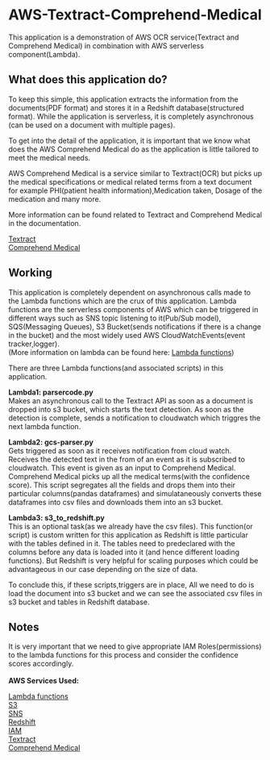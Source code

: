 # AWS-Textract-Comprehend-Medical
This application is a demonstration of AWS OCR service(Textract and Comprehend Medical) in combination with AWS serverless component(Lambda).

<h2>What does this application do?</h2>
To keep this simple, this application extracts the information from the documents(PDF format) and stores it in a Redshift database(structured format).
While the application is serverless, it is completely asynchronous (can be used on a document with multiple pages).

To get into the detail of the application, it is important that we know what does the AWS Comprehend Medical do as the application is little tailored to meet the medical needs. 

AWS Comprehend Medical is a service similar to Textract(OCR) but picks up the medical specifications or medical related terms from a text document for example PHI(patient health information),Medication taken, Dosage of the medication and many more.

More information can be found related to Textract and Comprehend Medical in the documentation.

[Textract](https://aws.amazon.com/textract/)
<br>
[Comprehend Medical](https://aws.amazon.com/comprehend/medical/)

<h2>Working</h2>

This application is completely dependent on asynchronous calls made to the Lambda functions which are the crux of this application.
Lambda functions are the serverless components of AWS which can be triggered in different ways such as SNS topic listening to it(Pub/Sub model), SQS(Messaging Queues), S3 Bucket(sends notifications if there is a change in the bucket) and the most widely used AWS CloudWatchEvents(event tracker,logger).
<br>(More information on lambda can be found here: [Lambda functions](https://aws.amazon.com/lambda/?nc2=h_ql_prod_fs_lbd))

There are three Lambda functions(and associated scripts) in this application.

<b>Lambda1: parsercode.py</b><br>
Makes an asynchronous call to the Textract API as soon as a document is dropped into s3 bucket, which starts the text detection. As soon as the detection is complete, sends a notification to cloudwatch which triggres the next lambda function.

<b>Lambda2: gcs-parser.py</b><br>
Gets triggered as soon as it receives notification from cloud watch. Receives the detected text in the from of an event as it is subscribed to cloudwatch. This event is given as an input to Comprehend Medical. Comprehend Medical picks up all the medical terms(with the confidence score). This script segregates all the fields and drops them into their particular columns(pandas dataframes) and simulataneously converts these dataframes into csv files and downloads them into an s3 bucket.

<b>Lambda3: s3_to_redshift.py</b><br>
This is an optional task(as we already have the csv files). This function(or script) is custom written for this application as Redshift is little particular with the tables defined in it. The tables need to predeclared with the columns before any data is loaded into it (and hence different loading functions). But Redshift is very helpful for scaling purposes which could be advantageous in our case depending on the size of data.

To conclude this, if these scripts,triggers are in place, All we need to do is load the document into s3 bucket and we can see the associated csv files in s3 bucket and tables in Redshift database.

<h2>Notes</h2>
It is very important that we need to give appropriate IAM Roles(permissions) to the lambda functions for this process and consider the confidence scores accordingly.
<br><br>
<b>AWS Services Used:</b>

[Lambda functions](https://aws.amazon.com/lambda/?nc2=h_ql_prod_fs_lbd)
<br>
[S3](https://aws.amazon.com/s3/?nc2=h_ql_prod_fs_s3)
<br>
[SNS](https://aws.amazon.com/sns/?whats-new-cards.sort-by=item.additionalFields.postDateTime&whats-new-cards.sort-order=desc)
<br>
[Redshift](https://aws.amazon.com/redshift/#)
<br>
[IAM](https://docs.aws.amazon.com/IAM/latest/UserGuide/id_roles.html)
<br>
[Textract](https://aws.amazon.com/textract/)
<br>
[Comprehend Medical](https://aws.amazon.com/comprehend/medical/)



